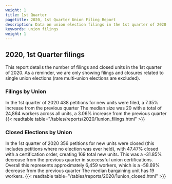 ```yaml
---
weight: 1
title: 1st Quarter
pagetitle: 2020, 1st Quarter Union Filing Report
description: Data on union election filings in the 1st quarter of 2020
keywords: union filings
weight: 1
---
```


## 2020, 1st Quarter filings

This report details the number of filings and closed units in the 1st quarter of 2020. As a reminder, we are only showing filings and closures related to single union elections (rare multi-union elections are excluded).

### Filings by Union
In the 1st quarter of 2020 438 petitions for new units were filed, a 7.35% increase from the previous quarter The median size was 20 with a total of 24,864 workers across all units, a 3.06% increase from the previous quarter
{{< readtable table="/tables/reports/2020/1union_filings.html" >}}

### Closed Elections by Union
In the 1st quarter of 2020 356 petitions for new units were closed (this includes petitions where no election was ever held), with 47.47% closed with a certification order, creating 169 total new units. This was a -31.85% decrease from the previous quarter in successful union certifications. Overall this represents approximately 6,459 workers, which is a -58.69% decrease from the previous quarter The median bargaining unit has 19 workers.
{{< readtable table="/tables/reports/2020/1union_closed.html" >}}
